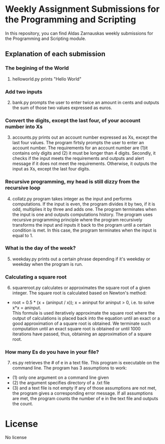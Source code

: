 # Weekly Assignment Submissions for the Programming and Scripting
In this repository, you can find Aldas Zarnauskas weekly submissions for the Programming and Scripting module. 

## Explanation of each submission

### The begining of the World
1. helloworld.py prints "Hello World"

### Add two inputs
2. bank.py prompts the user to enter twice an amount in cents and outputs the sum of those two values expressed as euros.

### Convert the digits, except the last four, of your account number into Xs
3. accounts.py prints out an account number expressed as Xs, except the last four values.
The program firtsly prompts the user to enter an account number. The requirements for an account number are (1)it contains only digits and (2) it must be longer than 4 digits. Secondly, it checks if the input meets the requirements and outputs and alert message if it does not meet the requirements. Otherwise, it outputs the input as Xs, except the last four digits.

### Recursive programming, my head is still dizzy from the recursive loop
4. collatz.py program takes integer as the input and performs computations. If the input is even, the program divides it by two, if it is odd, multiplies it by three and adds one. The program terminates when the input is one and outputs computations history.
The program uses recursive programming principle where the program recursively transforms the input and inputs it back to the program until a certain condition is met. In this case, the program terminates when the input is equal to 1.

### What is  the day of the week?
5. weekday.py prints out a certain phrase depending if it's weekday or weekday when the program is run.

### Calculating a square root
6. squareroot.py calculates or approximates the square root of a given integer. The square root is calculated based on Newton's method: 
- root = 0.5 * (x + (aninput / x)); x = aninput for aninput > 0, i.e. to solve x*x = aninput.  
This formula is used iteratively approximate the square root where the output of calculations is placed back into the equation until an exact or a good approximation of a square root is obtained. We terminate such computation until an exact square root is obtained or until 1000 iterations have passed, thus, obtaining an approximation of a square root.


### How many Es do you have in your file?
7. es.py retrieves the # of e in a text file. This program is executable on the command line. The program has 3 assumptions to work: 
- (1) only one argument on a command line given 
- (2) the argument specifies directory of a .txt file
- (3) and a text file is not empty
If any of those assumptions are not met, the program gives a corresponding error message.
If all assumptions are met, the program counts the number of e in the text file and outputs the count.

# License
No license
